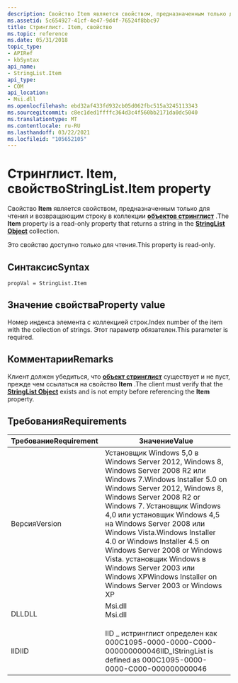 ```yaml
---
description: Свойство Item является свойством, предназначенным только для чтения и возвращающим строку в коллекции объектов Стринглист.
ms.assetid: 5c654927-41cf-4e47-9d4f-76524f8bbc97
title: Стринглист. Item, свойство
ms.topic: reference
ms.date: 05/31/2018
topic_type:
- APIRef
- kbSyntax
api_name:
- StringList.Item
api_type:
- COM
api_location:
- Msi.dll
ms.openlocfilehash: ebd32af433fd932cb05d062fbc515a3245113343
ms.sourcegitcommit: c8ec1ded1ffffc364d3c4f560bb2171da0dc5040
ms.translationtype: MT
ms.contentlocale: ru-RU
ms.lasthandoff: 03/22/2021
ms.locfileid: "105652105"
---
```

# <a name="stringlistitem-property"></a><span data-ttu-id="39836-103">Стринглист. Item, свойство</span><span class="sxs-lookup"><span data-stu-id="39836-103">StringList.Item property</span></span>

<span data-ttu-id="39836-104">Свойство **Item** является свойством, предназначенным только для чтения и возвращающим строку в коллекции [**объектов стринглист**](stringlist-object.md) .</span><span class="sxs-lookup"><span data-stu-id="39836-104">The **Item** property is a read-only property that returns a string in the [**StringList Object**](stringlist-object.md) collection.</span></span>

<span data-ttu-id="39836-105">Это свойство доступно только для чтения.</span><span class="sxs-lookup"><span data-stu-id="39836-105">This property is read-only.</span></span>

## <a name="syntax"></a><span data-ttu-id="39836-106">Синтаксис</span><span class="sxs-lookup"><span data-stu-id="39836-106">Syntax</span></span>


```JScript
propVal = StringList.Item
```



## <a name="property-value"></a><span data-ttu-id="39836-107">Значение свойства</span><span class="sxs-lookup"><span data-stu-id="39836-107">Property value</span></span>

<span data-ttu-id="39836-108">Номер индекса элемента с коллекцией строк.</span><span class="sxs-lookup"><span data-stu-id="39836-108">Index number of the item with the collection of strings.</span></span> <span data-ttu-id="39836-109">Этот параметр обязателен.</span><span class="sxs-lookup"><span data-stu-id="39836-109">This parameter is required.</span></span>

## <a name="remarks"></a><span data-ttu-id="39836-110">Комментарии</span><span class="sxs-lookup"><span data-stu-id="39836-110">Remarks</span></span>

<span data-ttu-id="39836-111">Клиент должен убедиться, что [**объект стринглист**](stringlist-object.md) существует и не пуст, прежде чем ссылаться на свойство **Item** .</span><span class="sxs-lookup"><span data-stu-id="39836-111">The client must verify that the [**StringList Object**](stringlist-object.md) exists and is not empty before referencing the **Item** property.</span></span>

## <a name="requirements"></a><span data-ttu-id="39836-112">Требования</span><span class="sxs-lookup"><span data-stu-id="39836-112">Requirements</span></span>



| <span data-ttu-id="39836-113">Требование</span><span class="sxs-lookup"><span data-stu-id="39836-113">Requirement</span></span> | <span data-ttu-id="39836-114">Значение</span><span class="sxs-lookup"><span data-stu-id="39836-114">Value</span></span> |
|--------------------|---------------------------------------------------------------------------------------------------------------------------------------------------------------------------------------------------------------------------------------------------------|
| <span data-ttu-id="39836-115">Версия</span><span class="sxs-lookup"><span data-stu-id="39836-115">Version</span></span><br/> | <span data-ttu-id="39836-116">Установщик Windows 5,0 в Windows Server 2012, Windows 8, Windows Server 2008 R2 или Windows 7.</span><span class="sxs-lookup"><span data-stu-id="39836-116">Windows Installer 5.0 on Windows Server 2012, Windows 8, Windows Server 2008 R2 or Windows 7.</span></span> <span data-ttu-id="39836-117">Установщик Windows 4,0 или установщик Windows 4,5 на Windows Server 2008 или Windows Vista.</span><span class="sxs-lookup"><span data-stu-id="39836-117">Windows Installer 4.0 or Windows Installer 4.5 on Windows Server 2008 or Windows Vista.</span></span> <span data-ttu-id="39836-118">установщик Windows в Windows Server 2003 или Windows XP</span><span class="sxs-lookup"><span data-stu-id="39836-118">Windows Installer on Windows Server 2003 or Windows XP</span></span><br/> |
| <span data-ttu-id="39836-119">DLL</span><span class="sxs-lookup"><span data-stu-id="39836-119">DLL</span></span><br/>     | <dl> <span data-ttu-id="39836-120"><dt>Msi.dll</dt></span><span class="sxs-lookup"><span data-stu-id="39836-120"><dt>Msi.dll</dt></span></span> </dl>                                                                                                                                                                      |
| <span data-ttu-id="39836-121">IID</span><span class="sxs-lookup"><span data-stu-id="39836-121">IID</span></span><br/>     | <span data-ttu-id="39836-122">IID \_ истринглист определен как 000C1095-0000-0000-C000-000000000046</span><span class="sxs-lookup"><span data-stu-id="39836-122">IID\_IStringList is defined as 000C1095-0000-0000-C000-000000000046</span></span><br/>                                                                                                                                                                          |



 

 




